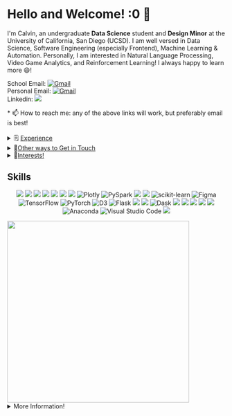# Hello and Welcome! :0 👋
I'm Calvin, an undergraduate **Data Science** student and **Design Minor** at the University of California, San Diego (UCSD). I am well versed in Data Science, Software Engineering (especially Frontend), Machine Learning & Automation. Personally, I am interested in Natural Language Processing, Video Game Analytics, and Reinforcement Learning! I always happy to learn more 😄!

<p align="left">
School Email: 
<a href="mailto:can005@ucsd.edu"><img alt="Gmail" src="https://img.shields.io/badge/Gmail-D14836?style=for-the-badge&logo=gmail&logoColor=white"/></a><br>
Personal Email: 
<a href="mailto:calviinnguyenn@gmail.com.com"><img alt="Gmail" src="https://img.shields.io/badge/Gmail-D14836?style=for-the-badge&logo=gmail&logoColor=white"/></a><br>
Linkedin:
<a href="https://www.linkedin.com/in/calvin-nguyen-1089b51a1/"><img src="https://img.shields.io/badge/linkedin%20-%230077B5.svg?&style=for-the-badge&logo=linkedin&logoColor=white"/></a>
</p>
* 📫 How to reach me: any of the above links will work, but preferably email is best!
<br>

<br>
<details>
  <summary>🗒️ <ins>Experience</ins></summary>
  <br>

  Currently, I am the VP Projects of ACM where I manage projects for AI, Design, and Software Engineering. I have managed over 300+ students and helped them learn skills to excel in the industry. This quarter, my coursework involves Data Visualization with D3, Probabilistic Modeling, Machine Learning, and Statistics.

  My past experience includes:
- Data Science Mentee working with Deloitte to solve a drug use problem
- Researcher at Scripps Institute of Oceanography for using NLP for climate action documents
- Data Science Intern at Hey Social Good working on making the sustainability assessments more efficient
- Project Lead for DS3 Consulting
- Frontend Engineer with the GAMED website
- Linear Algebra Supplemental Instruction Leader to over 100+ students

---

</details>

<details>
  <summary>📧<ins>Other ways to Get in Touch</ins></summary>
<br> 
  
Please feel free to contact me with any of the following methods: 
- **Email:** Please identify yourself with your Github username and how you found me in your email
  - Preferably, contact through my personal email above! 'calviinnguyenn@gmail.com'
- **Github:** Click [here](https://github.com/Neniflight/Nenifight/issues/new) to leave an issue. If you would like to report an issue about one of my projects, leave an issue in the relevant project repository.
- **LinkedIn:** Click [here](https://www.linkedin.com/in/calvin-nguyen-1089b51a1/) to connect and message with me! Also see what other experiences I have!

---

</details>

<details>
  <summary>🤩<ins>Interests!</ins> </summary>
  <br>

  * Playing Music with my Clarinet 🎶 
  * Competitive Mario Kart with UCSD 🚗 
  * Cooking 🧑‍🍳
  * Thrifting 💼
  * Drawing ✍️
  * Long Car Rides 🛞

---

</details>

## Skills
<p align="center">
<img src="https://img.shields.io/badge/python%20-%2314354C.svg?&style=for-the-badge&logo=python&logoColor=white"/>
<img src="https://img.shields.io/badge/javascript-black?style=for-the-badge&logo=Javascript&logoColor=black&color=F7DF1E"/>
<img src="https://img.shields.io/badge/SQL-white?style=for-the-badge&logo=MySQL&logoColor=black&color=08668E"/>
<img src="https://img.shields.io/badge/react-white?style=for-the-badge&logo=react&logoColor=black&color=1082A7"/>
<img src="https://img.shields.io/badge/next-white?style=for-the-badge&logo=next.js&logoColor=white&color=black"/>
<img src="https://img.shields.io/badge/Jupyter%20-%23F37626.svg?&style=for-the-badge&logo=Jupyter&logoColor=white"/>
<img src="https://img.shields.io/badge/pandas%20-%23150458.svg?&style=for-the-badge&logo=pandas&logoColor=white"/>
<img alt="Plotly" src="https://img.shields.io/badge/Plotly-3775A9?style=for-the-badge&logo=plotly&logoColor=white"/>
<img alt="PySpark" src="https://img.shields.io/badge/PySpark-white?style=for-the-badge&logo=apache%20spark&logoColor=white&color=E47217"/>
<img src="https://img.shields.io/badge/numpy%20-%23013243.svg?&style=for-the-badge&logo=numpy&logoColor=white" />
<img src="https://img.shields.io/badge/SciPy-%230C55A5.svg?style=for-the-badge&logo=scipy&logoColor=%white">
<img alt="scikit-learn" src="https://img.shields.io/badge/sklearn-F7931E?style=for-the-badge&logo=scikit-learn&logoColor=white"/>
<img alt="Figma" src="https://img.shields.io/badge/Figma-white?style=for-the-badge&logo=figma&logoColor=white&color=1F1F27 "/>
<img alt="TensorFlow" src="https://img.shields.io/badge/TensorFlow%20-%23FF6F00.svg?&style=for-the-badge&logo=TensorFlow&logoColor=white"/>
<img alt="PyTorch" src="https://img.shields.io/badge/PyTorch%20-%23EE4C2C.svg?&style=for-the-badge&logo=PyTorch&logoColor=white"/>
<img alt="D3" src="https://img.shields.io/badge/D3-white?style=for-the-badge&logo=d3.js&logoColor=white&color=E47217"/>
<img alt="Flask" src="https://img.shields.io/badge/Flask-000000?style=for-the-badge&logo=flask&logoColor=white"/>
<img src="https://img.shields.io/badge/AWS%20-%23FF9900.svg?&style=for-the-badge&logo=amazon-aws&logoColor=white"/>
<img src="https://img.shields.io/badge/selenium-white?style=for-the-badge&logo=selenium&logoColor=white&color=00B400"/>
<img alt="Dask" src="https://img.shields.io/badge/Dask-FDA061?style=for-the-badge&logo=dask&logoColor=white">
<img src="https://img.shields.io/badge/html5%20-%23E34F26.svg?&style=for-the-badge&logo=html5&logoColor=white"/>
<img src="https://img.shields.io/badge/css3%20-%231572B6.svg?&style=for-the-badge&logo=css3&logoColor=white"/>
<img src="https://img.shields.io/badge/latex%20-%23008080.svg?&style=for-the-badge&logo=latex&logoColor=white"/>
<img src="https://img.shields.io/badge/r-%23276DC3.svg?style=for-the-badge&logo=r&logoColor=white"/>
<img src="https://img.shields.io/badge/github%20-%23121011.svg?&style=for-the-badge&logo=github&logoColor=white"/>
<img alt="Anaconda" src="https://img.shields.io/badge/Anaconda-44A833?style=for-the-badge&logo=anaconda&logoColor=white"/>
<img alt="Visual Studio Code" src="https://img.shields.io/badge/VisualStudioCode-0078d7.svg?style=for-the-badge&logo=visual-studio-code&logoColor=white"/>
<img src="https://img.shields.io/badge/Jira-0052CC?style=for-the-badge&logo=Jira&logoColor=white"/>
</p>

<tr align="center">
  <td><img src="https://streak-stats.demolab.com?user=neniflight&ring=DD6304&theme=jolly" width="420"/> </td>
</tr>

<details>
  <summary>More Information!</summary>
  <br>

  ## Experience in:
  * Data Science
  * Natural Language Processing
  * Frontend Programming
  * UI/UX Design
  * Agile/Scrum
  * Machine Learning
  * Recommender Systems
</details>
